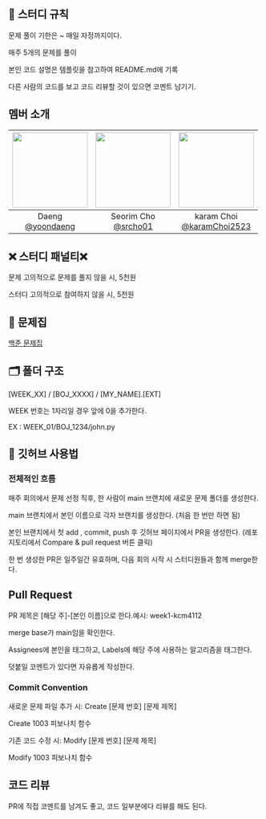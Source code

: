 ## 📃 스터디 규칙
문제 풀이 기한은 ~ 매일 자정까지이다.

매주 5개의 문제를 풀이

본인 코드 설명은 템플릿을 참고하여 README.md에 기록

다른 사람의 코드를 보고 코드 리뷰할 것이 있으면 코멘트 남기기.

## 멤버 소개
|<img src="https://avatars.githubusercontent.com/u/89900251?v=4" width="150" height="150"/>|<img src="https://avatars.githubusercontent.com/u/84137164?v=4" width="150" height="150"/>|<img src="https://avatars.githubusercontent.com/u/86296569?v=4" width="150" height="150"/>|
|:-:|:-:|:-:|
|Daeng<br/>[@yoondaeng](https://github.com/yoondaeng)|Seorim Cho<br/>[@srcho01](https://github.com/srcho01)|karam Choi<br/>[@karamChoi2523](https://github.com/karamChoi2523)|


## ❌ 스터디 패널티❌
문제 고의적으로 문제를 풀지 않을 시, 5천원

스터디 고의적으로 참여하지 않을 시, 5천원

## 📕 문제집
[백준 문제집](https://www.acmicpc.net/group/practice/23962)

## 🗂 폴더 구조
[WEEK_XX] / [BOJ_XXXX] / [MY_NAME].[EXT]

WEEK 번호는 1자리일 경우 앞에 0을 추가한다.

EX : WEEK_01/BOJ_1234/john.py

## 🔎 깃허브 사용법
### 전체적인 흐름

매주 회의에서 문제 선정 직후, 한 사람이 main 브랜치에 새로운 문제 폴더를 생성한다.

main 브랜치에서 본인 이름으로 각자 브랜치를 생성한다. (처음 한 번만 하면 됨)

본인 브랜치에서 첫 add , commit, push 후 깃허브 페이지에서 PR을 생성한다. (레포지토리에서 Compare & pull request 버튼 클릭)

한 번 생성한 PR은 일주일간 유효하며, 다음 회의 시작 시 스터디원들과 함께 merge한다.

## Pull Request

PR 제목은 [해당 주]-[본인 이름]으로 한다.예시: week1-kcm4112

merge base가 main임을 확인한다.

Assignees에 본인을 태그하고, Labels에 해당 주에 사용하는 알고리즘을 태그한다.

덧붙일 코멘트가 있다면 자유롭게 작성한다.

### Commit Convention

새로운 문제 파일 추가 시: Create [문제 번호] [문제 제목]

Create 1003 피보나치 함수

기존 코드 수정 시: Modify [문제 번호] [문제 제목]

Modify 1003 피보나치 함수

## 코드 리뷰
PR에 직접 코멘트를 남겨도 좋고, 코드 일부분에다 리뷰를 해도 된다.

